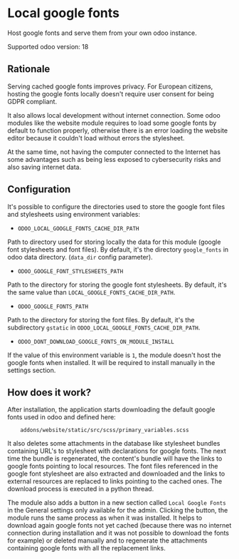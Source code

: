 # Local google fonts
Host google fonts and serve them from your own odoo instance.

Supported odoo version: 18

## Rationale
Serving cached google fonts improves privacy. For European citizens, hosting the google fonts locally doesn't require user consent for being GDPR compliant.

It also allows local development without internet connection. Some odoo modules like the website module requires to load some google fonts by default to function properly, otherwise there is an error loading the website editor because it couldn't load without errors the stylesheet.

At the same time, not having the computer connected to the Internet has some advantages such as being less exposed to cybersecurity risks and also saving internet data.

## Configuration
It's possible to configure the directories used to store the google font files and stylesheets using environment variables:

- `ODOO_LOCAL_GOOGLE_FONTS_CACHE_DIR_PATH`

Path to directory used for storing locally the data for this module (google font stylesheets and font files). By default, it's the directory `google_fonts` in odoo data directory. (`data_dir` config parameter).

- `ODOO_GOOGLE_FONT_STYLESHEETS_PATH`

Path to the directory for storing the google font stylesheets. By default, it's the same value than `LOCAL_GOOGLE_FONTS_CACHE_DIR_PATH`.

- `ODOO_GOOGLE_FONTS_PATH`

Path to the directory for storing the font files. By default, it's the subdirectory `gstatic` in `ODOO_LOCAL_GOOGLE_FONTS_CACHE_DIR_PATH`.

- `ODOO_DONT_DOWNLOAD_GOOGLE_FONTS_ON_MODULE_INSTALL`

If the value of this environment variable is `1`, the module doesn't host the google fonts when installed. It will be required to install manually in the settings section.


## How does it work?
After installation, the application starts downloading the default google fonts used in odoo and defined here:
```
    addons/website/static/src/scss/primary_variables.scss
```
It also deletes some attachments in the database like stylesheet bundles containing URL's to stylesheet with declarations for google fonts. The next time the bundle is regenerated, the content's bundle will have the links to google fonts pointing to local resources. The font files referenced in the google font stylesheet are also extracted and downloaded and the links to external resources are replaced to links pointing to the cached ones. The download process is executed in a python thread.

The module also adds a button in a new section called `Local Google Fonts` in the General settings only available for the admin. Clicking the button, the module runs the same process as when it was installed. It helps to download again google fonts not yet cached (because there was no internet connection during installation and it was not possible to download the fonts for example) or deleted manually and to regenerate the attachments containing google fonts with all the replacement links.